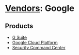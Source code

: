 # [Vendors](README.md): Google

## Products

- [G Suite](../products/e73cd65a-7a4b-4ce9-9d73-e5d9c824c214.md)
- [Google Cloud Platform](../products/dcc85cfc-a698-4d09-87de-f2c723f3ad07.md)
- [Security Command Center](../products/78a80406-d37b-4a17-a25e-dbf53289b647.md)
